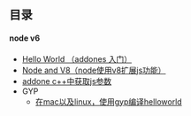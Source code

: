 ## 目录

#### node v6

* [Hello World （addones 入门）](./synchronizationFunc)
* [Node and V8（node使用v8扩展js功能）](./nodeRequireSystem)
* [addone c++中获取js参数](./dealWithJsParams)
* GYP
	* [在mac以及linux，使用gyp编译helloworld](./gypDemo/helloworld)